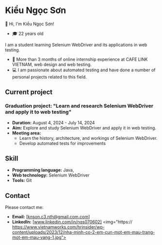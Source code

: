 # Kiều Ngọc Sơn
👋 Hi, I'm Kiều Ngọc Sơn!
- 🎓 22 years old
  
I am a student learning Selenium WebDriver and its applications in web testing.
- 💼 More than 3 months of online internship experience at CAFE LINK VIETNAM, web design and web testing.
- 💻 I am passionate about automated testing and have done a number of personal projects related to this field.
## Current project

### Graduation project: "Learn and research Selenium WebDriver and apply it to web testing"
- **Duration:** August 4, 2024 - July 14, 2024
- **Aim:** Explore and study Selenium WebDriver and apply it in web testing.
- **Meeting area:**
   - Learn the history, architecture, and workings of Selenium WebDriver.
   - Develop automated tests for improvements
## Skill
 - **Programming language:** Java,
 - **Web technology:** Selenium WebDriver
 - **Tools:** Git
## Contact
Please contact me:
- **Email:** [knson.c3.nth@gmail.com.com]
- **LinkedIn:** [www.linkedin.com/in/nqs070602]
<img="https:// https://www.vietnamworks.com/hrinsider/wp-content/uploads/2023/12/nha-minh-co-2-em-cun-mot-em-mau-trang-mot-em-mau-vang-1.jpg">
